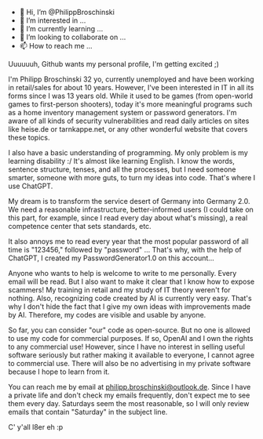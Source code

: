 - 👋 Hi, I’m @PhilippBroschinski
- 👀 I’m interested in ...
- 🌱 I’m currently learning ...
- 💞️ I’m looking to collaborate on ...
- 📫 How to reach me ...

<!---
PhilippBroschinski/PhilippBroschinski is a ✨ special ✨ repository because its `README.md` (this file) appears on your GitHub profile.
You can click the Preview link to take a look at your changes.
--->

Uuuuuuh, Github wants my personal profile, I'm getting excited ;)

I'm Philipp Broschinski 32 yo, currently unemployed and have been working in retail/sales for about 10 years. However, I've been interested in IT 
in all its forms since I was 13 years old. While it used to be games (from open-world games to first-person shooters), today it's more meaningful 
programs such as a home inventory management system or password generators. I'm aware of all kinds of security vulnerabilities and read daily 
articles on sites like heise.de or tarnkappe.net, or any other wonderful website that covers these topics.

I also have a basic understanding of programming. My only problem is my learning disability :/ It's almost like learning English. I know the words, 
sentence structure, tenses, and all the processes, but I need someone smarter, someone with more guts, to turn my ideas into code. That's where I 
use ChatGPT.

My dream is to transform the service desert of Germany into Germany 2.0. We need a reasonable infrastructure, better-informed users (I could take 
on this part, for example, since I read every day about what's missing), a real competence center that sets standards, etc.

It also annoys me to read every year that the most popular password of all time is "123456," followed by "password" ... That's why, with the help 
of ChatGPT, I created my PasswordGenerator1.0 on this account...

Anyone who wants to help is welcome to write to me personally. Every email will be read. But I also want to make it clear that I know how to expose 
scammers! My training in retail and my study of IT theory weren't for nothing. Also, recognizing code created by AI is currently very easy. That's 
why I don't hide the fact that I give my own ideas with improvements made by AI. Therefore, my codes are visible and usable by anyone.

So far, you can consider "our" code as open-source. But no one is allowed to use my code for commercial purposes. If so, OpenAI and I own the rights 
to any commercial use! However, since I have no interest in selling useful software seriously but rather making it available to everyone, I cannot 
agree to commercial use. There will also be no advertising in my private software because I hope to learn from it.

You can reach me by email at philipp.broschinski@outlook.de. Since I have a private life and don't check my emails frequently, don't expect me to 
see them every day. Saturdays seem the most reasonable, so I will only review emails that contain "Saturday" in the subject line.

C' y'all l8er eh :p 
